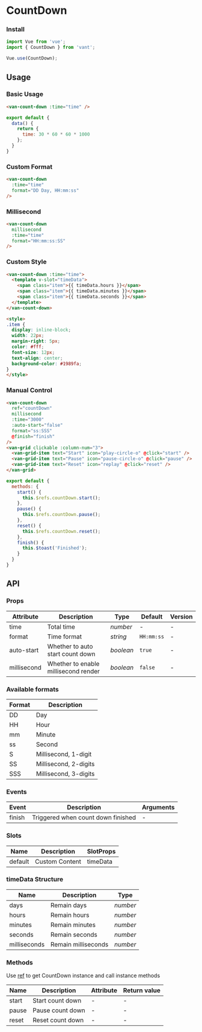 # CountDown

### Install

``` javascript
import Vue from 'vue';
import { CountDown } from 'vant';

Vue.use(CountDown);
```

## Usage

### Basic Usage

```html
<van-count-down :time="time" />
```

```js
export default {
  data() {
    return {
      time: 30 * 60 * 60 * 1000
    };
  }
}
```

### Custom Format

```html
<van-count-down
  :time="time"
  format="DD Day, HH:mm:ss"
/>
```

### Millisecond

```html
<van-count-down
  millisecond
  :time="time"
  format="HH:mm:ss:SS"
/>
```

### Custom Style

```html
<van-count-down :time="time">
  <template v-slot="timeData">
    <span class="item">{{ timeData.hours }}</span>
    <span class="item">{{ timeData.minutes }}</span>
    <span class="item">{{ timeData.seconds }}</span>
  </template>
</van-count-down>

<style>
.item {
  display: inline-block;
  width: 22px;
  margin-right: 5px;
  color: #fff;
  font-size: 12px;
  text-align: center;
  background-color: #1989fa;
}
</style>
```

### Manual Control

```html
<van-count-down
  ref="countDown"
  millisecond
  :time="3000"
  :auto-start="false"
  format="ss:SSS"
  @finish="finish"
/>
<van-grid clickable :column-num="3">
  <van-grid-item text="Start" icon="play-circle-o" @click="start" />
  <van-grid-item text="Pause" icon="pause-circle-o" @click="pause" />
  <van-grid-item text="Reset" icon="replay" @click="reset" />
</van-grid>
```

```js
export default {
  methods: {
    start() {
      this.$refs.countDown.start();
    },
    pause() {
      this.$refs.countDown.pause();
    },
    reset() {
      this.$refs.countDown.reset();
    },
    finish() {
      this.$toast('Finished');
    }
  }
}
```

## API

### Props

| Attribute | Description | Type | Default | Version |
|------|------|------|------|------|
| time | Total time | *number* | - | - |
| format | Time format | *string* | `HH:mm:ss` | - |
| auto-start | Whether to auto start count down | *boolean* | `true` | - |
| millisecond | Whether to enable millisecond render | *boolean* | `false` | - |

### Available formats

| Format | Description |
|------|------|
| DD | Day |
| HH | Hour |
| mm | Minute |
| ss | Second |
| S | Millisecond, 1-digit |
| SS | Millisecond, 2-digits |
| SSS | Millisecond, 3-digits |

### Events

| Event | Description | Arguments |
|------|------|------|
| finish | Triggered when count down finished | - |

### Slots

| Name | Description | SlotProps |
|------|------|------|
| default | Custom Content | timeData |

### timeData Structure

| Name | Description | Type |
|------|------|------|
| days | Remain days | *number* |
| hours | Remain hours | *number* |
| minutes | Remain minutes | *number* |
| seconds | Remain seconds | *number* |
| milliseconds | Remain milliseconds | *number* |

### Methods

Use [ref](https://vuejs.org/v2/api/#ref) to get CountDown instance and call instance methods

| Name | Description | Attribute | Return value |
|------|------|------|------|
| start | Start count down | - | - |
| pause | Pause count down | - | - |
| reset | Reset count down | - | - |
